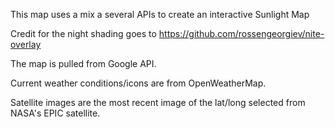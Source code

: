 ﻿This map uses a mix a several APIs to create an interactive Sunlight Map

Credit for the night shading goes to https://github.com/rossengeorgiev/nite-overlay

The map is pulled from Google API.

Current weather conditions/icons are from OpenWeatherMap.

Satellite images are the most recent image of the lat/long selected from NASA's EPIC satellite.